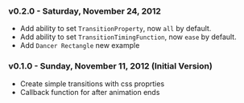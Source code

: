 ### v0.2.0 - Saturday, November 24, 2012
- Add ability to set `TransitionProperty`, now `all` by default.
- Add ability to set `TransitionTimingFunction`, now `ease` by default.
- Add `Dancer Rectangle` new example

### v0.1.0 - Sunday, November 11, 2012 (Initial Version)
- Create simple transitions with css proprties
- Callback function for after animation ends

